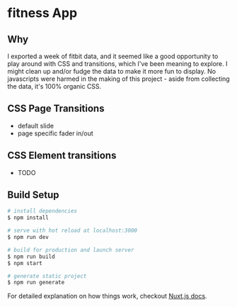 # fitness App

## Why
I exported a week of fitbit data, and it seemed like a good opportunity to play around with CSS and transitions, which I've been meaning to explore.  I might clean up and/or fudge the data to make it more fun to display.  No javascripts were harmed in the making of this project - aside from collecting the data, it's 100% organic CSS.

## CSS Page Transitions
* default slide
* page specific fader in/out

## CSS Element transitions
* TODO


## Build Setup

``` bash
# install dependencies
$ npm install

# serve with hot reload at localhost:3000
$ npm run dev

# build for production and launch server
$ npm run build
$ npm start

# generate static project
$ npm run generate
```

For detailed explanation on how things work, checkout [Nuxt.js docs](https://nuxtjs.org).
